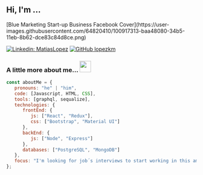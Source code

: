 
<h2> Hi, I'm ... </h2>
[Blue Marketing Start-up Business Facebook Cover](https://user-images.githubusercontent.com/64820410/100917313-baa48080-34b5-11eb-8b62-dce83c84d8ce.png)

[![Linkedin: MatiasLopez](https://img.shields.io/badge/-matiaslopez-blue?style=flat-square&logo=Linkedin&logoColor=white&link=https://https://www.linkedin.com/in/matías-lopez-klyver-a3231530)](https://www.linkedin.com/in/matías-lopez-klyver-a3231530)
[![GitHub lopezkm](https://img.shields.io/github/followers/lopezkm?label=follow&style=social)](https://https://github.com/lopezkm)


### A little more about me... <img src="https://media.giphy.com/media/WUlplcMpOCEmTGBtBW/giphy.gif" width="30"> 

```javascript
const aboutMe = {
   pronouns: "he" | "him",
   code: [Javascript, HTML, CSS],
   tools: [graphql, sequalize],
   technologies: {
      frontEnd: {
         js: ["React", "Redux"],
         css: ["Bootstrap", "Material UI"]
      },
      backEnd: {
         js: ["Node", "Express"]
      },
      databases: ["PostgreSQL", "MongoDB"]
   },
   focus: "I'm looking for job´s interviews to start working in this amazing world of technology ",
};
